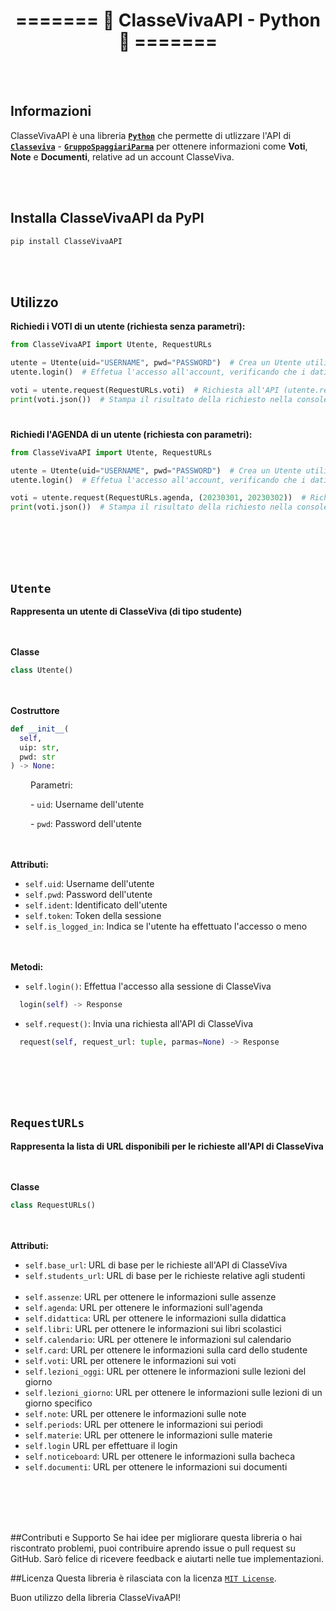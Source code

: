 <h1 align='center'>======= 📒 ClasseVivaAPI - Python 🐍 =======</h1>

<br></br>

## Informazioni

ClasseVivaAPI è una libreria <b>[`Python`](https://www.python.org/)</b> che permette di utlizzare l'API di <b>[`Classeviva`](https://web.spaggiari.eu/)</b> - <b>[`GruppoSpaggiariParma`](https://web.spaggiari.eu/www/app/default/index.php)</b> per ottenere informazioni come <b>Voti</b>, <b>Note</b> e <b>Documenti</b>, relative ad un account ClasseViva.

<br></br>

## Installa ClasseVivaAPI da PyPI

```bash
pip install ClasseVivaAPI
```
<br></br>

## Utilizzo

<b>Richiedi i VOTI di un utente (richiesta senza parametri):</b>
```py
from ClasseVivaAPI import Utente, RequestURLs

utente = Utente(uid="USERNAME", pwd="PASSWORD")  # Crea un Utente utilizzando USERNAME e PASSWORD del tuo account ClasseViva
utente.login()  # Effetua l'accesso all'account, verificando che i dati inseriti siano corretti

voti = utente.request(RequestURLs.voti)  # Richiesta all'API (utente.request()) di ottenere i VOTI (ReqeusteURLs.voti) dell'utente dal quale si effettua la richiesta
print(voti.json())  # Stampa il risultato della richiesto nella console, in formato JSON
```
#

<b>Richiedi l'AGENDA di un utente (richiesta con parametri):</b>
```py
from ClasseVivaAPI import Utente, RequestURLs

utente = Utente(uid="USERNAME", pwd="PASSWORD")  # Crea un Utente utilizzando USERNAME e PASSWORD del tuo account ClasseViva
utente.login()  # Effetua l'accesso all'account, verificando che i dati inseriti siano corretti

voti = utente.request(RequestURLs.agenda, (20230301, 20230302))  # Richiesta all'API (utente.request()) di ottenere l'AGENDA (RequestURLs.agenda) dell'utente dal quale si effettua la richiesta, inserendo la data di inizio e di fine in formato AAAAMMGG (Esempio: '20230301' = 1 Marzo 2023)
print(voti.json())  # Stampa il risultato della richiesto nella console, in formato JSON
```

<br></br>
<br></br>

`` Utente ``
-------------------

<b>Rappresenta un utente di ClasseViva (di tipo studente)</b>

<br></br>
**Classe**
```py
class Utente()
```

<br></br>
**Costruttore**
```py
def __init__(
  self,
  uip: str,
  pwd: str
) -> None:
```

&emsp;&emsp; Parametri:

&emsp;&emsp; - ``uid``:  Username dell'utente

&emsp;&emsp; - ``pwd``:  Password dell'utente


<br></br>
**Attributi:**
  - ``self.uid``:  Username dell'utente
  - ``self.pwd``:  Password dell'utente
  - ``self.ident``:  Identificato dell'utente
  - ``self.token``:  Token della sessione
  - ``self.is_logged_in``:  Indica se l'utente ha effettuato l'accesso o meno

<br></br>
**Metodi:**
  - ``self.login()``:  Effettua l'accesso alla sessione di ClasseViva
```py
  login(self) -> Response
```
    
  - ``self.request()``: Invia una richiesta all'API di ClasseViva
```py
  request(self, request_url: tuple, parmas=None) -> Response
```
<br></br>
<br></br>

`` RequestURLs ``
-------------------
<b>Rappresenta la lista di URL disponibili per le richieste all'API di ClasseViva</b>

<br></br>
**Classe**
```py
class RequestURLs()
```

<br></br>
**Attributi:**
- ``self.base_url``: URL di base per le richieste all'API di ClasseViva
- ``self.students_url``: URL di base per le richieste relative agli studenti
<br></br>
- ``self.assenze``: URL per ottenere le informazioni sulle assenze
- ``self.agenda``: URL per ottenere le informazioni sull'agenda
- ``self.didattica``: URL per ottenere le informazioni sulla didattica
- ``self.libri``: URL per ottenere le informazioni sui libri scolastici
- ``self.calendario``: URL per ottenere le informazioni sul calendario
- ``self.card``: URL per ottenere le informazioni sulla card dello studente
- ``self.voti``: URL per ottenere le informazioni sui voti
- ``self.lezioni_oggi``: URL per ottenere le informazioni sulle lezioni del giorno
- ``self.lezioni_giorno``: URL per ottenere le informazioni sulle lezioni di un giorno specifico
- ``self.note``: URL per ottenere le informazioni sulle note
- ``self.periods``: URL per ottenere le informazioni sui periodi
- ``self.materie``: URL per ottenere le informazioni sulle materie
- ``self.login`` URL per effettuare il login
- ``self.noticeboard``: URL per ottenere le informazioni sulla bacheca
- ``self.documenti``: URL per ottenere le informazioni sui documenti

<br></br>
<br></br>

##Contributi e Supporto
Se hai idee per migliorare questa libreria o hai riscontrato problemi, puoi contribuire aprendo issue o pull request su GitHub. Sarò felice di ricevere feedback e aiutarti nelle tue implementazioni.

##Licenza
Questa libreria è rilasciata con la licenza [`MIT License`](https://opensource.org/license/mit/).

Buon utilizzo della libreria ClasseVivaAPI!
